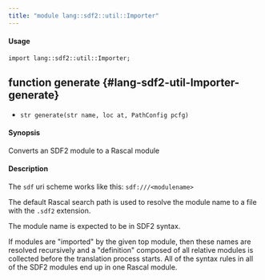 ```yaml
---
title: "module lang::sdf2::util::Importer"
---
```


#### Usage

`import lang::sdf2::util::Importer;`

## function generate {#lang-sdf2-util-Importer-generate}

* ``str generate(str name, loc at, PathConfig pcfg)``

#### Synopsis

Converts an SDF2 module to a Rascal module

#### Description

The `sdf` uri scheme works like this:
`sdf:///<modulename>`

The default Rascal search path is used to resolve the 
module name to a file with the `.sdf2` extension. 

The module name is expected to be in SDF2 syntax.

If modules are "imported" by the given top module,
then these names are resolved recursively and a 
"definition" composed of all relative modules is
collected before the translation process starts.
All of the syntax rules in all of the SDF2 modules 
end up in one Rascal module.

